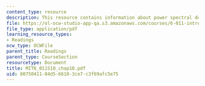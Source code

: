 ```yaml
---
content_type: resource
description: This resource contains information about power spectral density.
file: https://ol-ocw-studio-app-qa.s3.amazonaws.com/courses/6-011-introduction-to-communication-control-and-signal-processing-spring-2010/8075041184d566103ce7c3f69afc5e75_MIT6_011S10_chap10.pdf
file_type: application/pdf
learning_resource_types:
- Readings
ocw_type: OCWFile
parent_title: Readings
parent_type: CourseSection
resourcetype: Document
title: MIT6_011S10_chap10.pdf
uid: 80750411-84d5-6610-3ce7-c3f69afc5e75
---
```

